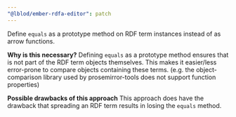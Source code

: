 ```yaml
---
"@lblod/ember-rdfa-editor": patch
---
```


Define `equals` as a prototype method on RDF term instances instead of as arrow functions.

**Why is this necessary?**
Defining `equals` as a prototype method ensures that is not part of the RDF term objects themselves. This makes it easier/less error-prone to compare objects containing these terms. (e.g. the object-comparison library used by prosemirror-tools does not support function properties)

**Possible drawbacks of this approach**
This approach does have the drawback that spreading an RDF term results in losing the `equals` method.
